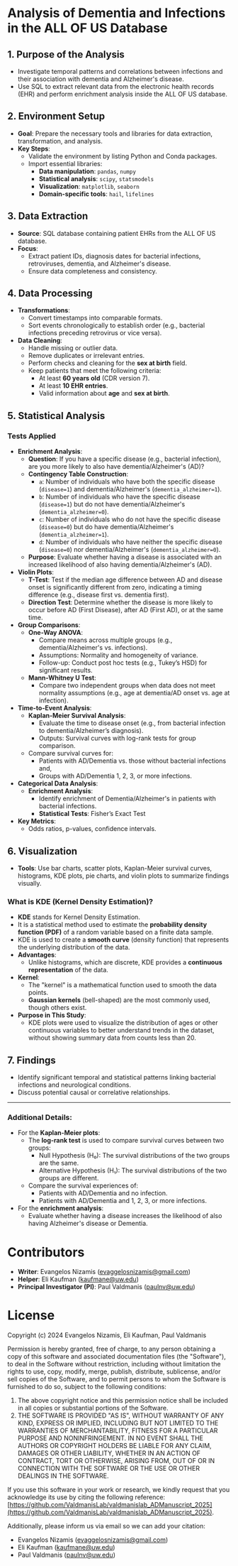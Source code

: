 # Analysis of Dementia and Infections in the ALL OF US Database

## 1. Purpose of the Analysis
- Investigate temporal patterns and correlations between infections and their association with dementia and Alzheimer's disease.
- Use SQL to extract relevant data from the electronic health records (EHR) and perform enrichment analysis inside the ALL OF US database.

## 2. Environment Setup
- **Goal**: Prepare the necessary tools and libraries for data extraction, transformation, and analysis.
- **Key Steps**:
    - Validate the environment by listing Python and Conda packages.
    - Import essential libraries:
        - **Data manipulation**: `pandas`, `numpy`
        - **Statistical analysis**: `scipy`, `statsmodels`
        - **Visualization**: `matplotlib`, `seaborn`
        - **Domain-specific tools**: `hail`, `lifelines`

## 3. Data Extraction
- **Source**: SQL database containing patient EHRs from the ALL OF US database.
- **Focus**:
    - Extract patient IDs, diagnosis dates for bacterial infections, retroviruses, dementia, and Alzheimer's disease.
    - Ensure data completeness and consistency.

## 4. Data Processing
- **Transformations**:
    - Convert timestamps into comparable formats.
    - Sort events chronologically to establish order (e.g., bacterial infections preceding retrovirus or vice versa).
- **Data Cleaning**:
    - Handle missing or outlier data.
    - Remove duplicates or irrelevant entries.
    - Perform checks and cleaning for the **sex at birth** field.
    - Keep patients that meet the following criteria:
        - At least **60 years old** (CDR version 7).
        - At least **10 EHR entries**.
        - Valid information about **age** and **sex at birth**.

## 5. Statistical Analysis
### Tests Applied
- **Enrichment Analysis**:
    - **Question**: If you have a specific disease (e.g., bacterial infection), are you more likely to also have dementia/Alzheimer's (AD)?
    - **Contingency Table Construction**:
        - `a`: Number of individuals who have both the specific disease (`disease=1`) and dementia/Alzheimer's (`dementia_alzheimer=1`).
        - `b`: Number of individuals who have the specific disease (`disease=1`) but do not have dementia/Alzheimer's (`dementia_alzheimer=0`).
        - `c`: Number of individuals who do not have the specific disease (`disease=0`) but do have dementia/Alzheimer's (`dementia_alzheimer=1`).
        - `d`: Number of individuals who have neither the specific disease (`disease=0`) nor dementia/Alzheimer's (`dementia_alzheimer=0`).
    - **Purpose**: Evaluate whether having a disease is associated with an increased likelihood of also having dementia/Alzheimer's (AD).
- **Violin Plots**:
    - **T-Test**: Test if the median age difference between AD and disease onset is significantly different from zero, indicating a timing difference (e.g., disease first vs. dementia first).
    - **Direction Test**: Determine whether the disease is more likely to occur before AD (First Disease), after AD (First AD), or at the same time.
- **Group Comparisons**:
    - **One-Way ANOVA**:
        - Compare means across multiple groups (e.g., dementia/Alzheimer's vs. infections).
        - Assumptions: Normality and homogeneity of variance.
        - Follow-up: Conduct post hoc tests (e.g., Tukey’s HSD) for significant results.
    - **Mann-Whitney U Test**:
        - Compare two independent groups when data does not meet normality assumptions (e.g., age at dementia/AD onset vs. age at infection).
- **Time-to-Event Analysis**:
    - **Kaplan-Meier Survival Analysis**:
        - Evaluate the time to disease onset (e.g., from bacterial infection to dementia/Alzheimer’s diagnosis).
        - Outputs: Survival curves with log-rank tests for group comparison.
    - Compare survival curves for:
        - Patients with AD/Dementia vs. those without bacterial infections and,
        - Groups with AD/Dementia 1, 2, 3, or more infections.
- **Categorical Data Analysis**:
    - **Enrichment Analysis**:
        - Identify enrichment of Dementia/Alzheimer's in patients with bacterial infections.
        - **Statistical Tests**: Fisher’s Exact Test
- **Key Metrics**:
    - Odds ratios, p-values, confidence intervals.

## 6. Visualization
- **Tools**: Use bar charts, scatter plots, Kaplan-Meier survival curves, histograms, KDE plots, pie charts, and violin plots to summarize findings visually.

### What is KDE (Kernel Density Estimation)?
- **KDE** stands for Kernel Density Estimation.
- It is a statistical method used to estimate the **probability density function (PDF)** of a random variable based on a finite data sample.
- KDE is used to create a **smooth curve** (density function) that represents the underlying distribution of the data.
- **Advantages**:
    - Unlike histograms, which are discrete, KDE provides a **continuous representation** of the data.
- **Kernel**:
    - The "kernel" is a mathematical function used to smooth the data points.
    - **Gaussian kernels** (bell-shaped) are the most commonly used, though others exist.
- **Purpose in This Study**:
    - KDE plots were used to visualize the distribution of ages or other continuous variables to better understand trends in the dataset, without showing summary data from counts less than 20.

## 7. Findings
- Identify significant temporal and statistical patterns linking bacterial infections and neurological conditions.
- Discuss potential causal or correlative relationships.

---

### Additional Details:
- For the **Kaplan-Meier plots**:
    - The **log-rank test** is used to compare survival curves between two groups:
        - Null Hypothesis (H₀): The survival distributions of the two groups are the same.
        - Alternative Hypothesis (H₁): The survival distributions of the two groups are different.
    - Compare the survival experiences of:
        - Patients with AD/Dementia and no infection.
        - Patients with AD/Dementia and 1, 2, 3, or more infections.
- For the **enrichment analysis**:
    - Evaluate whether having a disease increases the likelihood of also having Alzheimer's disease or Dementia.
# Contributors

- **Writer**: Evangelos Nizamis ([evaggelosnizamis@gmail.com](mailto:evaggelosnizamis@gmail.com))
- **Helper**: Eli Kaufman ([kaufmane@uw.edu](mailto:kaufmane@uw.edu))
- **Principal Investigator (PI)**: Paul Valdmanis ([paulnv@uw.edu](mailto:paulnv@uw.edu))

# License

Copyright (c) 2024 Evangelos Nizamis, Eli Kaufman, Paul Valdmanis

Permission is hereby granted, free of charge, to any person obtaining a copy of this software and associated documentation files (the "Software"), to deal in the Software without restriction, including without limitation the rights to use, copy, modify, merge, publish, distribute, sublicense, and/or sell copies of the Software, and to permit persons to whom the Software is furnished to do so, subject to the following conditions:

1. The above copyright notice and this permission notice shall be included in all copies or substantial portions of the Software.
2. THE SOFTWARE IS PROVIDED "AS IS", WITHOUT WARRANTY OF ANY KIND, EXPRESS OR IMPLIED, INCLUDING BUT NOT LIMITED TO THE WARRANTIES OF MERCHANTABILITY, FITNESS FOR A PARTICULAR PURPOSE AND NONINFRINGEMENT. IN NO EVENT SHALL THE AUTHORS OR COPYRIGHT HOLDERS BE LIABLE FOR ANY CLAIM, DAMAGES OR OTHER LIABILITY, WHETHER IN AN ACTION OF CONTRACT, TORT OR OTHERWISE, ARISING FROM, OUT OF OR IN CONNECTION WITH THE SOFTWARE OR THE USE OR OTHER DEALINGS IN THE SOFTWARE.

If you use this software in your work or research, we kindly request that you acknowledge its use by citing the following reference:  
[https://github.com/ValdmanisLab/valdmanislab_ADManuscript_2025](https://github.com/ValdmanisLab/valdmanislab_ADManuscript_2025).

Additionally, please inform us via email so we can add your citation:
- Evangelos Nizamis ([evaggelosnizamis@gmail.com](mailto:evaggelosnizamis@gmail.com,enizamis@uw.edu))
- Eli Kaufman ([kaufmane@uw.edu](mailto:kaufmane@uw.edu))
- Paul Valdmanis ([paulnv@uw.edu](mailto:paulnv@uw.edu))
